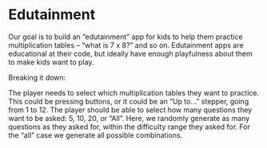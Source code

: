 # Edutainment
Our goal is to build an “edutainment” app for kids to help them practice multiplication tables – “what is 7 x 8?” and so on. Edutainment apps are educational at their code, but ideally have enough playfulness about them to make kids want to play.

Breaking it down:

The player needs to select which multiplication tables they want to practice. This could be pressing buttons, or it could be an “Up to…” stepper, going from 1 to 12.
The player should be able to select how many questions they want to be asked: 5, 10, 20, or “All”.
Here, we randomly generate as many questions as they asked for, within the difficulty range they asked for. For the “all” case we generate all possible combinations.

